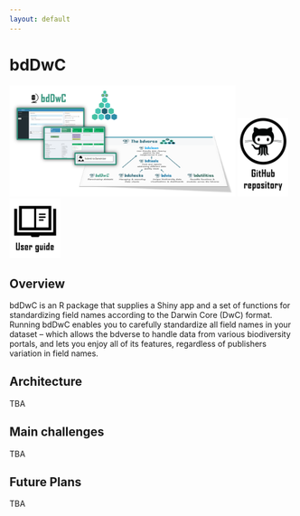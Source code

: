 ```yaml
---
layout: default
---
```


# bdDwC
 <img src="assets/images/bdDwC_bdverse.png" alt="bdDwC in the bdverse" width="400"/>
<a href="https://github.com/bd-R/bdDwC" target="_blank"><img src="assets/images/github_repo.png" alt="bdDwC GitHub repository" title= "Open repository" width="90"/></a>
   <a href="https://bd-r.github.io/bdDwC-guide/" target="_blank"><img src="assets/images/user_guide.png" alt="bdDwC user guide" title= "Open user guide" width="90"/></a>

## Overview

bdDwC is an R package that supplies a Shiny app and a set of functions for standardizing field names according to the Darwin Core (DwC) format. Running bdDwC enables you to carefully standardize all field names in your dataset – which allows the bdverse to handle data from various biodiversity portals, and lets you enjoy all of its features, regardless of publishers variation in field names.

## Architecture

TBA

## Main challenges

TBA

## Future Plans

TBA

